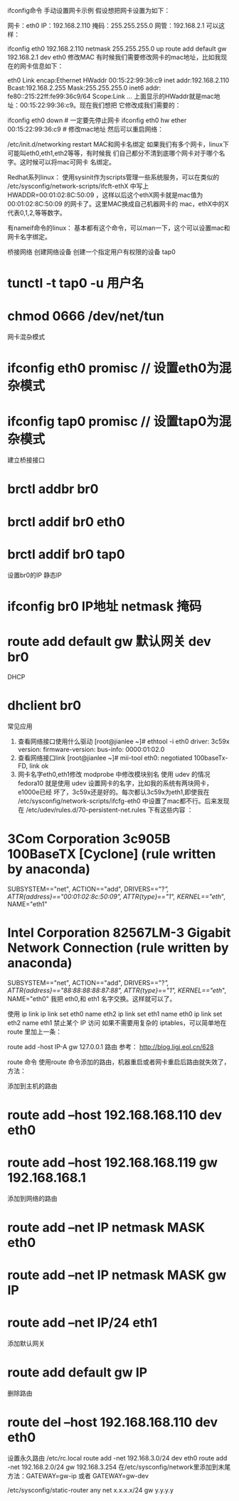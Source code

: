 ifconfig命令
手动设置网卡示例
假设想把网卡设置为如下：

网卡：eth0
IP：192.168.2.110
掩码：255.255.255.0
网管：192.168.2.1
可以这样：

ifconfig eth0 192.168.2.110 netmask 255.255.255.0 up
route add default gw 192.168.2.1 dev eth0
修改MAC
有时候我们需要修改网卡的mac地址，比如我现在的网卡信息如下：

eth0      Link encap:Ethernet  HWaddr 00:15:22:99:36:c9
          inet addr:192.168.2.110  Bcast:192.168.2.255  Mask:255.255.255.0
          inet6 addr: fe80::215:22ff:fe99:36c9/64 Scope:Link
...
上面显示的HWaddr就是mac地址：00:15:22:99:36:c9。现在我们想把 它修改成我们需要的：

ifconfig eth0 down  # 一定要先停止网卡
ifconfig eth0 hw ether 00:15:22:99:36:c9   # 修改mac地址
然后可以重启网络：

/etc/init.d/networking restart
MAC和网卡名绑定
如果我们有多个网卡，linux下可能叫eth0,eth1,eth2等等，有时候我 们自己都分不清到底哪个网卡对于哪个名字。这时候可以将mac可网卡 名绑定。

Redhat系列linux：
使用sysinit作为scripts管理一些系统服务，可以在类似的 /etc/sysconfig/network-scripts/ifcft-ethX 中写上 HWADDR=00:01:02:8C:50:09 ，这样以后这个ethX网卡就是mac值为 00:01:02:8C:50:09 的网卡了。这里MAC换成自己机器网卡的 mac，ethX中的X代表0,1,2,等等数字。

有nameif命令的linux：
基本都有这个命令，可以man一下，这个可以设置mac和网卡名字绑定。

桥接网络
创建网络设备
创建一个指定用户有权限的设备 tap0

# tunctl -t tap0 -u 用户名
# chmod 0666 /dev/net/tun
网卡混杂模式
# ifconfig eth0 promisc // 设置eth0为混杂模式
# ifconfig tap0 promisc // 设置tap0为混杂模式
建立桥接接口
# brctl addbr br0
# brctl addif br0 eth0
# brctl addif br0 tap0
设置br0的IP
静态IP
# ifconfig br0 IP地址 netmask 掩码
# route add default gw 默认网关 dev br0
DHCP
# dhclient br0
常见应用
1. 查看网络接口使用什么驱动
[root@jianlee ~]# ethtool -i eth0
driver: 3c59x
version:
firmware-version:
bus-info: 0000:01:02.0
2. 查看网络接口link
[root@jianlee ~]# mii-tool
eth0: negotiated 100baseTx-FD, link ok
3. 网卡名字eth0,eth1修改
modprobe 中修改模块别名
使用 udev 的情况
fedora10 就是使用 udev 设置网卡的名字，比如我的系统有两块网卡，e1000e已经 坏了，3c59x还是好的。每次都认3c59x为eth1,即使我在 /etc/sysconfig/network-scripts/ifcfg-eth0 中设置了mac都不行。后来发现在 /etc/udev/rules.d/70-persistent-net.rules 下有这些内容 ：

# 3Com Corporation 3c905B 100BaseTX [Cyclone] (rule written by anaconda)
SUBSYSTEM=="net", ACTION=="add", DRIVERS=="?*", ATTR{address}=="00:01:02:8c:50:09", ATTR{type}=="1", KERNEL=="eth*", NAME="eth1"
# Intel Corporation 82567LM-3 Gigabit Network Connection (rule written by anaconda)
SUBSYSTEM=="net", ACTION=="add", DRIVERS=="?*", ATTR{address}=="88:88:88:88:87:88", ATTR{type}=="1", KERNEL=="eth*", NAME="eth0"
我把 eth0,和 eth1 名字交换。这样就可以了。

使用 ip link
ip link set eth0 name eth2
ip link set eth1 name eth0
ip link set eth2 name eth1
禁止某个 IP 访问
如果不需要用复杂的 iptables，可以简单地在 route 里加上一条：

route add -host IP-A gw 127.0.0.1
路由
参考： http://blog.ligj.eol.cn/628

route 命令
使用route 命令添加的路由，机器重启或者网卡重启后路由就失效了，方法：

添加到主机的路由
# route add –host 192.168.168.110 dev eth0
# route add –host 192.168.168.119 gw 192.168.168.1
添加到网络的路由
# route add –net IP netmask MASK eth0
# route add –net IP netmask MASK gw IP
# route add –net IP/24 eth1
添加默认网关
# route add default gw IP
删除路由
# route del –host 192.168.168.110 dev eth0
设置永久路由
/etc/rc.local
route add -net 192.168.3.0/24 dev eth0
route add -net 192.168.2.0/24 gw 192.168.3.254
在/etc/sysconfig/network里添加到末尾
方法：GATEWAY=gw-ip 或者 GATEWAY=gw-dev

/etc/sysconfig/static-router
any net x.x.x.x/24 gw y.y.y.y
